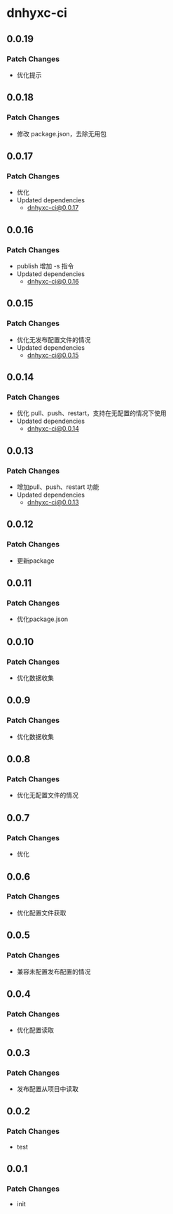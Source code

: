 # dnhyxc-ci

## 0.0.19

### Patch Changes

- 优化提示

## 0.0.18

### Patch Changes

- 修改 package.json，去除无用包

## 0.0.17

### Patch Changes

- 优化
- Updated dependencies
  - dnhyxc-ci@0.0.17

## 0.0.16

### Patch Changes

- publish 增加 -s 指令
- Updated dependencies
  - dnhyxc-ci@0.0.16

## 0.0.15

### Patch Changes

- 优化无发布配置文件的情况
- Updated dependencies
  - dnhyxc-ci@0.0.15

## 0.0.14

### Patch Changes

- 优化 pull、push、restart，支持在无配置的情况下使用
- Updated dependencies
  - dnhyxc-ci@0.0.14

## 0.0.13

### Patch Changes

- 增加pull、push、restart 功能
- Updated dependencies
  - dnhyxc-ci@0.0.13

## 0.0.12

### Patch Changes

- 更新package

## 0.0.11

### Patch Changes

- 优化package.json

## 0.0.10

### Patch Changes

- 优化数据收集

## 0.0.9

### Patch Changes

- 优化数据收集

## 0.0.8

### Patch Changes

- 优化无配置文件的情况

## 0.0.7

### Patch Changes

- 优化

## 0.0.6

### Patch Changes

- 优化配置文件获取

## 0.0.5

### Patch Changes

- 兼容未配置发布配置的情况

## 0.0.4

### Patch Changes

- 优化配置读取

## 0.0.3

### Patch Changes

- 发布配置从项目中读取

## 0.0.2

### Patch Changes

- test

## 0.0.1

### Patch Changes

- init
